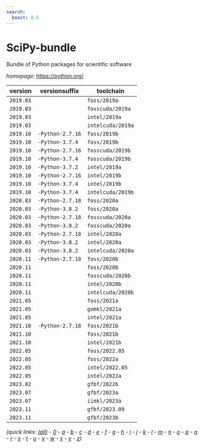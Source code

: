 ```yaml
---
search:
  boost: 0.5
---
```

# SciPy-bundle

Bundle of Python packages for scientific software

*homepage*: <https://python.org/>

version | versionsuffix | toolchain
--------|---------------|----------
``2019.03`` |  | ``foss/2019a``
``2019.03`` |  | ``fosscuda/2019a``
``2019.03`` |  | ``intel/2019a``
``2019.03`` |  | ``intelcuda/2019a``
``2019.10`` | ``-Python-2.7.16`` | ``foss/2019b``
``2019.10`` | ``-Python-3.7.4`` | ``foss/2019b``
``2019.10`` | ``-Python-2.7.16`` | ``fosscuda/2019b``
``2019.10`` | ``-Python-3.7.4`` | ``fosscuda/2019b``
``2019.10`` | ``-Python-3.7.2`` | ``intel/2019a``
``2019.10`` | ``-Python-2.7.16`` | ``intel/2019b``
``2019.10`` | ``-Python-3.7.4`` | ``intel/2019b``
``2019.10`` | ``-Python-3.7.4`` | ``intelcuda/2019b``
``2020.03`` | ``-Python-2.7.18`` | ``foss/2020a``
``2020.03`` | ``-Python-3.8.2`` | ``foss/2020a``
``2020.03`` | ``-Python-2.7.18`` | ``fosscuda/2020a``
``2020.03`` | ``-Python-3.8.2`` | ``fosscuda/2020a``
``2020.03`` | ``-Python-2.7.18`` | ``intel/2020a``
``2020.03`` | ``-Python-3.8.2`` | ``intel/2020a``
``2020.03`` | ``-Python-3.8.2`` | ``intelcuda/2020a``
``2020.11`` | ``-Python-2.7.18`` | ``foss/2020b``
``2020.11`` |  | ``foss/2020b``
``2020.11`` |  | ``fosscuda/2020b``
``2020.11`` |  | ``intel/2020b``
``2020.11`` |  | ``intelcuda/2020b``
``2021.05`` |  | ``foss/2021a``
``2021.05`` |  | ``gomkl/2021a``
``2021.05`` |  | ``intel/2021a``
``2021.10`` | ``-Python-2.7.18`` | ``foss/2021b``
``2021.10`` |  | ``foss/2021b``
``2021.10`` |  | ``intel/2021b``
``2022.05`` |  | ``foss/2022.05``
``2022.05`` |  | ``foss/2022a``
``2022.05`` |  | ``intel/2022.05``
``2022.05`` |  | ``intel/2022a``
``2023.02`` |  | ``gfbf/2022b``
``2023.07`` |  | ``gfbf/2023a``
``2023.07`` |  | ``iimkl/2023a``
``2023.11`` |  | ``gfbf/2023.09``
``2023.11`` |  | ``gfbf/2023b``


*(quick links: [(all)](../index.md) - [0](../0/index.md) - [a](../a/index.md) - [b](../b/index.md) - [c](../c/index.md) - [d](../d/index.md) - [e](../e/index.md) - [f](../f/index.md) - [g](../g/index.md) - [h](../h/index.md) - [i](../i/index.md) - [j](../j/index.md) - [k](../k/index.md) - [l](../l/index.md) - [m](../m/index.md) - [n](../n/index.md) - [o](../o/index.md) - [p](../p/index.md) - [q](../q/index.md) - [r](../r/index.md) - [s](../s/index.md) - [t](../t/index.md) - [u](../u/index.md) - [v](../v/index.md) - [w](../w/index.md) - [x](../x/index.md) - [y](../y/index.md) - [z](../z/index.md))*

